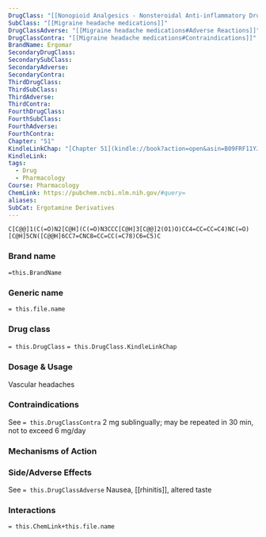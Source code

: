 ```yaml
---
DrugClass: "[[Nonopioid Analgesics - Nonsteroidal Anti-inflammatory Drugs]]"
SubClass: "[[Migraine headache medications]]"
DrugClassAdverse: "[[Migraine headache medications#Adverse Reactions]]"
DrugClassContra: "[[Migraine headache medications#Contraindications]]"
BrandName: Ergomar
SecondaryDrugClass: 
SecondarySubClass: 
SecondaryAdverse: 
SecondaryContra: 
ThirdDrugClass: 
ThirdSubClass: 
ThirdAdverse: 
ThirdContra: 
FourthDrugClass: 
FourthSubClass: 
FourthAdverse: 
FourthContra: 
Chapter: "51"
KindleLinkChap: "[Chapter 51](kindle://book?action=open&asin=B09FRF11YJ&location=30282)"
KindleLink: 
tags:
  - Drug
  - Pharmacology
Course: Pharmacology
ChemLink: https://pubchem.ncbi.nlm.nih.gov/#query=
aliases: 
SubCat: Ergotamine Derivatives
---
```

```smiles
C[C@@]1(C(=O)N2[C@H](C(=O)N3CCC[C@H]3[C@@]2(O1)O)CC4=CC=CC=C4)NC(=O)[C@H]5CN([C@@H]6CC7=CNC8=CC=CC(=C78)C6=C5)C
```

### Brand name
`=this.BrandName`

### Generic name
`= this.file.name`

### Drug class 
`= this.DrugClass`
	`= this.DrugClass.KindleLinkChap`

### Dosage & Usage
Vascular headaches


### Contraindications
See `= this.DrugClassContra`
2 mg sublingually; may be repeated in 30 min, not to exceed 6 mg/day
### Mechanisms of Action


### Side/Adverse Effects
See `= this.DrugClassAdverse`
Nausea, [[rhinitis]], altered taste

### Interactions

`= this.ChemLink+this.file.name`

